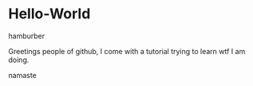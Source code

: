 # Hello-World
hamburber

Greetings people of github, I come with a tutorial trying to learn wtf I am doing.

namaste
